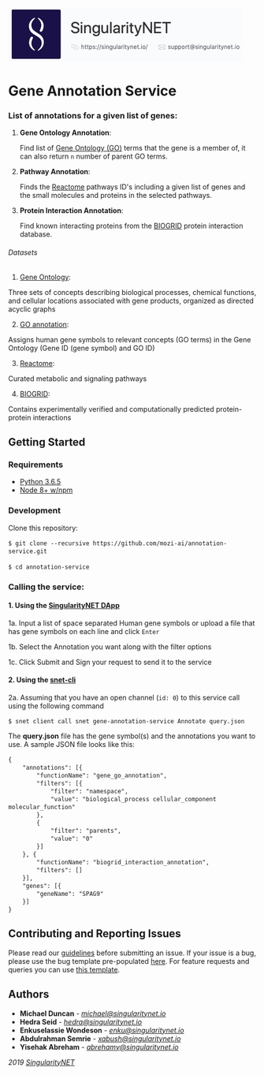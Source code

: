 [issue-template]: ../../../../../issues/new?template=BUG_REPORT.md
[feature-template]: ../../../../../issues/new?template=FEATURE_REQUEST.md

![singnetlogo](../assets/singnet-logo.jpg?raw=true 'SingularityNET')

# Gene Annotation Service


### List of annotations for a given list of genes:

1. **Gene Ontology Annotation**:

	Find list of [Gene Ontology (GO)](http://geneontology.org/) terms that the gene is a member of, it can also return `n` number of parent GO terms.

2. **Pathway Annotation**:

	Finds the [Reactome](https://reactome.org/) pathways ID's including a given list of genes and the small molecules and proteins in the selected pathways.

3. **Protein Interaction Annotation**:

	Find known interacting proteins from the [BIOGRID](https://thebiogrid.org/) protein interaction database.

###### Datasets

1. [Gene Ontology](http://www.berkeleybop.org/ontologies/go.obo):

Three sets of concepts describing biological processes, chemical functions, and cellular locations associated with gene products, organized as directed acyclic graphs

2.  [GO annotation](http://geneontology.org/gene-associations/gene_association.goa_ref_human.gz):

Assigns human gene symbols to relevant concepts (GO terms) in the Gene Ontology
(Gene ID (gene symbol) and GO ID)


3. [Reactome](https://reactome.org/download/current/interactors/reactome.homo_sapiens.interactions.psi-mitab.txt):

Curated metabolic and signaling pathways



4. [BIOGRID](BIOGRID-ORGANISM-Homo_sapiens-3.5.166.tab2.txt):

Contains experimentally verified and computationally predicted protein-protein interactions


## Getting Started


### Requirements

- [Python 3.6.5](https://www.python.org/downloads/release/python-365/)
- [Node 8+ w/npm](https://nodejs.org/en/download/)



### Development

Clone this repository:

```
$ git clone --recursive https://github.com/mozi-ai/annotation-service.git

$ cd annotation-service
```

### Calling the service:


#### 1. Using the [SingularityNET DApp](beta.singularitynet.io)

1a. Input a list of space separated Human gene symbols or upload a file that has gene symbols on each line and click `Enter`

1b. Select the Annotation you want along with the filter options

1c. Click Submit and Sign your request to send it to the service


#### 2. Using the [snet-cli](https://github.com/singnet/snet-cli)

2a. Assuming that you have an open channel (`id: 0`) to this service call using the following command

```
$ snet client call snet gene-annotation-service Annotate query.json
```

The **query.json** file has the gene symbol(s) and the annotations you want to use. A sample JSON file looks like this:



    {
        "annotations": [{
            "functionName": "gene_go_annotation",
            "filters": [{
                "filter": "namespace",
                "value": "biological_process cellular_component molecular_function"
            },
            {
                "filter": "parents",
                "value": "0"
            }]
        }, {
            "functionName": "biogrid_interaction_annotation",
            "filters": []
        }],
        "genes": [{
            "geneName": "SPAG9"
        }]
    }

## Contributing and Reporting Issues

Please read our [guidelines](https://github.com/singnet/wiki/blob/master/guidelines/CONTRIBUTING.md#submitting-an-issue) before submitting an issue.
If your issue is a bug, please use the bug template pre-populated [here][issue-template].
For feature requests and queries you can use [this template][feature-template].

## Authors
* **Michael Duncan** - *michael@singularitynet.io*
* **Hedra Seid** - *hedra@singularitynet.io*
* **Enkuselassie Wondeson** - *enku@singularitynet.io*
* **Abdulrahman Semrie** - *xabush@singularitynet.io*
* **Yisehak Abreham** - *abrehamy@singularitynet.io* 

<i class="fa fa-copyright"/>2019 [SingularityNET](https://www.singularitynet.io)
